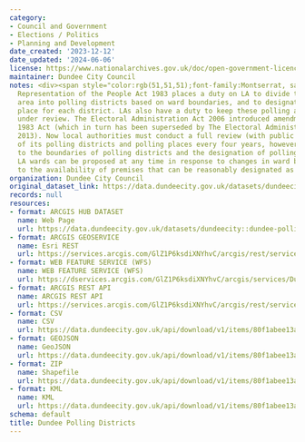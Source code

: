 ```yaml
---
category:
- Council and Government
- Elections / Politics
- Planning and Development
date_created: '2023-12-12'
date_updated: '2024-06-06'
license: https://www.nationalarchives.gov.uk/doc/open-government-licence/version/3/
maintainer: Dundee City Council
notes: <div><span style="color:rgb(51,51,51);font-family:Montserrat, sans-serif;font-size:14px;">The
  Representation of the People Act 1983 places a duty on LA to divide the local authority
  area into polling districts based on ward boundaries, and to designate a polling
  place for each district. LAs also have a duty to keep these polling arrangements
  under review. The Electoral Administration Act 2006 introduced amendments to the
  1983 Act (which in turn has been superseded by The Electoral Administration Act
  2013). Now local authorities must conduct a full review (with public consultation)
  of its polling districts and polling places every four years, however adjustments
  to the boundaries of polling districts and the designation of polling places within
  LA wards can be proposed at any time in response to changes in ward boundaries or
  to the availability of premises that can be reasonably designated as polling places.</span></div>
organization: Dundee City Council
original_dataset_link: https://data.dundeecity.gov.uk/datasets/dundeecity::dundee-polling-districts
records: null
resources:
- format: ARCGIS HUB DATASET
  name: Web Page
  url: https://data.dundeecity.gov.uk/datasets/dundeecity::dundee-polling-districts
- format: ARCGIS GEOSERVICE
  name: Esri REST
  url: https://services.arcgis.com/GlZ1P6ksdiXNYhvC/arcgis/rest/services/Dundee_Polling_Districts_2023_view/FeatureServer/0
- format: WEB FEATURE SERVICE (WFS)
  name: WEB FEATURE SERVICE (WFS)
  url: https://dservices.arcgis.com/GlZ1P6ksdiXNYhvC/arcgis/services/Dundee_Polling_Districts_Proposed/WFSServer?service=wfs&request=getcapabilities?service=wfs&request=getcapabilities
- format: ARCGIS REST API
  name: ARCGIS REST API
  url: https://services.arcgis.com/GlZ1P6ksdiXNYhvC/arcgis/rest/services/Dundee_Polling_Districts_2023_view/FeatureServer
- format: CSV
  name: CSV
  url: https://data.dundeecity.gov.uk/api/download/v1/items/80f1abee13a24489bd1d45a2d0d1aee2/csv?layers=0
- format: GEOJSON
  name: GeoJSON
  url: https://data.dundeecity.gov.uk/api/download/v1/items/80f1abee13a24489bd1d45a2d0d1aee2/geojson?layers=0
- format: ZIP
  name: Shapefile
  url: https://data.dundeecity.gov.uk/api/download/v1/items/80f1abee13a24489bd1d45a2d0d1aee2/shapefile?layers=0
- format: KML
  name: KML
  url: https://data.dundeecity.gov.uk/api/download/v1/items/80f1abee13a24489bd1d45a2d0d1aee2/kml?layers=0
schema: default
title: Dundee Polling Districts
---
```

